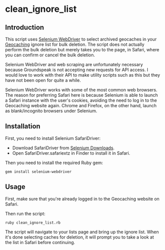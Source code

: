 # clean\_ignore\_list

## Introduction

This script uses [Selenium WebDriver](http://www.seleniumhq.org/) to select
archived geocaches in your [Geocaching](https://www.geocaching.com/) ignore
list for bulk deletion. The script does not actually perform the bulk deletion
but merely takes you to the page, in Safari, where you can confirm or cancel
the bulk deletion.

Selenium WebDriver and web scraping are unfortunately necessary because
Groundspeak is not accepting new requests for API access. I would love to work
with their API to make utility scripts such as this but they have not been open
for quite a while.

Selenium WebDriver works with some of the most common web browsers. The reason
for preferring Safari here is because Selenium is able to launch a Safari
instance with the user's cookies, avoiding the need to log in to the Geocaching
website again. Chrome and Firefox, on the other hand, launch as blank/incognito
browsers under Selenium.

## Installation

First, you need to install Selenium SafariDriver:

* Download SafariDriver from [Selenium Downloads](http://www.seleniumhq.org/download/).
* Open SafariDriver.safariextz in Finder to install it in Safari.

Then you need to install the required Ruby gem:

    gem install selenium-webdriver

## Usage

First, make sure that you're already logged in to the Geocaching website on Safari.

Then run the script:

    ruby clean_ignore_list.rb

The script will navigate to your lists page and bring up the ignore list. When
it's done selecting caches for deletion, it will prompt you to take a look at
the list in Safari before continuing.

